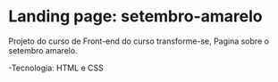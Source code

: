 # Landing page: setembro-amarelo

Projeto do curso de Front-end do curso transforme-se, Pagina sobre o setembro amarelo.

-Tecnologia: HTML e CSS
